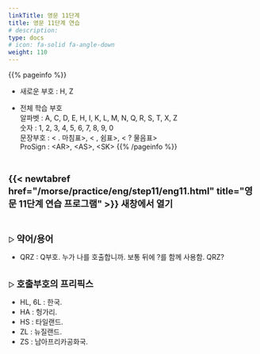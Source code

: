 ```yaml
---
linkTitle: 영문 11단계
title: 영문 11단계 연습
# description: 
type: docs
# icon: fa-solid fa-angle-down
weight: 110
---
```


{{% pageinfo %}}

* 새로운 부호 : H, Z

* 전체 학습 부호<br>
알파벳 : A, C, D, E, H, I, K, L, M, N, Q, R, S, T, X, Z<br>
숫자 : 1, 2, 3, 4, 5, 6, 7, 8, 9, 0<br>
문장부호 : < . 마침표>, < , 쉼표>, < ? 물음표><br>
ProSign : &lt;AR&gt;, &lt;AS&gt;, &lt;SK&gt;
{{% /pageinfo %}}

<br>

<b><span style="font-size:130%">{{< newtabref href="/morse/practice/eng/step11/eng11.html" title="영문 11단계 연습 프로그램" >}} 새창에서 열기</span></b>

<br>

▷ <b><span style="font-size:130%">약어/용어</span></b>
- QRZ : Q부호. 누가 나를 호출합니까. 보통 뒤에 ?를 함께 사용함. QRZ?
<br><br>

▷ <b><span style="font-size:130%">호출부호의 프리픽스</span></b>
- HL, 6L : 한국.
- HA : 헝가리.
- HS : 타일랜드.
- ZL : 뉴질랜드.
- ZS : 남아프리카공화국.
